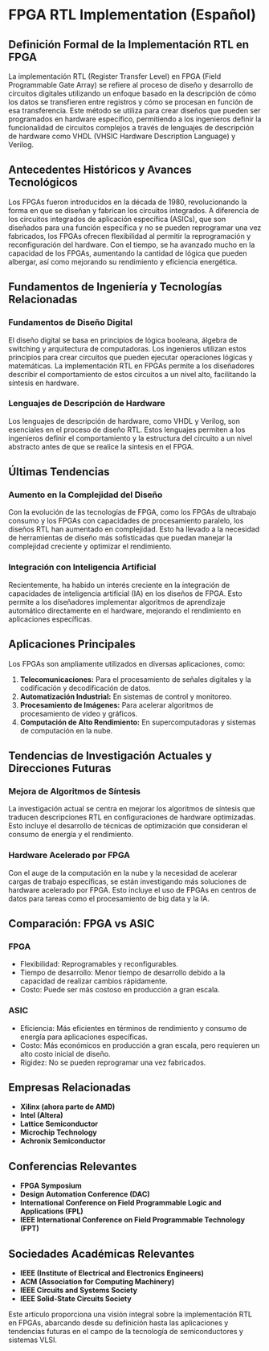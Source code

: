 # FPGA RTL Implementation (Español)

## Definición Formal de la Implementación RTL en FPGA

La implementación RTL (Register Transfer Level) en FPGA (Field Programmable Gate Array) se refiere al proceso de diseño y desarrollo de circuitos digitales utilizando un enfoque basado en la descripción de cómo los datos se transfieren entre registros y cómo se procesan en función de esa transferencia. Este método se utiliza para crear diseños que pueden ser programados en hardware específico, permitiendo a los ingenieros definir la funcionalidad de circuitos complejos a través de lenguajes de descripción de hardware como VHDL (VHSIC Hardware Description Language) y Verilog.

## Antecedentes Históricos y Avances Tecnológicos

Los FPGAs fueron introducidos en la década de 1980, revolucionando la forma en que se diseñan y fabrican los circuitos integrados. A diferencia de los circuitos integrados de aplicación específica (ASICs), que son diseñados para una función específica y no se pueden reprogramar una vez fabricados, los FPGAs ofrecen flexibilidad al permitir la reprogramación y reconfiguración del hardware. Con el tiempo, se ha avanzado mucho en la capacidad de los FPGAs, aumentando la cantidad de lógica que pueden albergar, así como mejorando su rendimiento y eficiencia energética.

## Fundamentos de Ingeniería y Tecnologías Relacionadas

### Fundamentos de Diseño Digital

El diseño digital se basa en principios de lógica booleana, álgebra de switching y arquitectura de computadoras. Los ingenieros utilizan estos principios para crear circuitos que pueden ejecutar operaciones lógicas y matemáticas. La implementación RTL en FPGAs permite a los diseñadores describir el comportamiento de estos circuitos a un nivel alto, facilitando la síntesis en hardware.

### Lenguajes de Descripción de Hardware

Los lenguajes de descripción de hardware, como VHDL y Verilog, son esenciales en el proceso de diseño RTL. Estos lenguajes permiten a los ingenieros definir el comportamiento y la estructura del circuito a un nivel abstracto antes de que se realice la síntesis en el FPGA.

## Últimas Tendencias

### Aumento en la Complejidad del Diseño

Con la evolución de las tecnologías de FPGA, como los FPGAs de ultrabajo consumo y los FPGAs con capacidades de procesamiento paralelo, los diseños RTL han aumentado en complejidad. Esto ha llevado a la necesidad de herramientas de diseño más sofisticadas que puedan manejar la complejidad creciente y optimizar el rendimiento.

### Integración con Inteligencia Artificial

Recientemente, ha habido un interés creciente en la integración de capacidades de inteligencia artificial (IA) en los diseños de FPGA. Esto permite a los diseñadores implementar algoritmos de aprendizaje automático directamente en el hardware, mejorando el rendimiento en aplicaciones específicas.

## Aplicaciones Principales

Los FPGAs son ampliamente utilizados en diversas aplicaciones, como:

1. **Telecomunicaciones:** Para el procesamiento de señales digitales y la codificación y decodificación de datos.
2. **Automatización Industrial:** En sistemas de control y monitoreo.
3. **Procesamiento de Imágenes:** Para acelerar algoritmos de procesamiento de video y gráficos.
4. **Computación de Alto Rendimiento:** En supercomputadoras y sistemas de computación en la nube.

## Tendencias de Investigación Actuales y Direcciones Futuras

### Mejora de Algoritmos de Síntesis

La investigación actual se centra en mejorar los algoritmos de síntesis que traducen descripciones RTL en configuraciones de hardware optimizadas. Esto incluye el desarrollo de técnicas de optimización que consideran el consumo de energía y el rendimiento.

### Hardware Acelerado por FPGA

Con el auge de la computación en la nube y la necesidad de acelerar cargas de trabajo específicas, se están investigando más soluciones de hardware acelerado por FPGA. Esto incluye el uso de FPGAs en centros de datos para tareas como el procesamiento de big data y la IA.

## Comparación: FPGA vs ASIC

### FPGA

- Flexibilidad: Reprogramables y reconfigurables.
- Tiempo de desarrollo: Menor tiempo de desarrollo debido a la capacidad de realizar cambios rápidamente.
- Costo: Puede ser más costoso en producción a gran escala.

### ASIC

- Eficiencia: Más eficientes en términos de rendimiento y consumo de energía para aplicaciones específicas.
- Costo: Más económicos en producción a gran escala, pero requieren un alto costo inicial de diseño.
- Rigidez: No se pueden reprogramar una vez fabricados.

## Empresas Relacionadas

- **Xilinx (ahora parte de AMD)**
- **Intel (Altera)**
- **Lattice Semiconductor**
- **Microchip Technology**
- **Achronix Semiconductor**

## Conferencias Relevantes

- **FPGA Symposium**
- **Design Automation Conference (DAC)**
- **International Conference on Field Programmable Logic and Applications (FPL)**
- **IEEE International Conference on Field Programmable Technology (FPT)**

## Sociedades Académicas Relevantes

- **IEEE (Institute of Electrical and Electronics Engineers)**
- **ACM (Association for Computing Machinery)**
- **IEEE Circuits and Systems Society**
- **IEEE Solid-State Circuits Society**

Este artículo proporciona una visión integral sobre la implementación RTL en FPGAs, abarcando desde su definición hasta las aplicaciones y tendencias futuras en el campo de la tecnología de semiconductores y sistemas VLSI.